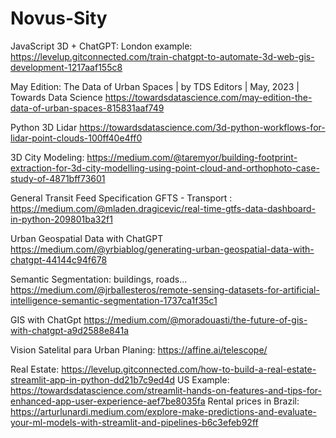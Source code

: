 # Novus-Sity

JavaScript 3D + ChatGPT: 
London example:
https://levelup.gitconnected.com/train-chatgpt-to-automate-3d-web-gis-development-1217aaf155c8

May Edition: The Data of Urban Spaces | by TDS Editors | May, 2023 | Towards Data Science
https://towardsdatascience.com/may-edition-the-data-of-urban-spaces-815831aaf749


Python 3D Lidar
https://towardsdatascience.com/3d-python-workflows-for-lidar-point-clouds-100ff40e4ff0

3D City Modeling:
https://medium.com/@taremyor/building-footprint-extraction-for-3d-city-modelling-using-point-cloud-and-orthophoto-case-study-of-4871bff73601

General Transit Feed Specification GFTS - Transport :
https://medium.com/@mladen.dragicevic/real-time-gtfs-data-dashboard-in-python-209801ba32f1

Urban Geospatial Data with ChatGPT
https://medium.com/@yrbiablog/generating-urban-geospatial-data-with-chatgpt-44144c94f678

Semantic Segmentation: buildings, roads...
https://medium.com/@jrballesteros/remote-sensing-datasets-for-artificial-intelligence-semantic-segmentation-1737ca1f35c1

GIS with ChatGpt
https://medium.com/@moradouasti/the-future-of-gis-with-chatgpt-a9d2588e841a


Vision Satelital para Urban Planing:
https://affine.ai/telescope/

Real Estate:
https://levelup.gitconnected.com/how-to-build-a-real-estate-streamlit-app-in-python-dd21b7c9ed4d
US Example: https://towardsdatascience.com/streamlit-hands-on-features-and-tips-for-enhanced-app-user-experience-aef7be8035fa
Rental prices in Brazil: https://arturlunardi.medium.com/explore-make-predictions-and-evaluate-your-ml-models-with-streamlit-and-pipelines-b6c3efeb92ff
